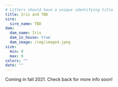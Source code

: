 ```yaml
---
# Litters should have a unique identifying title
title: Iris and TBD
sire:
  sire_name: TBD
dam:
  dam_name: Iris
  dam_in_house: true
  dam_image: /img/image4.jpeg
size:
  min: 0
  max: 0
colors: ""
date: ""
---
```

Coming in fall 2021. Check back for more info soon!
